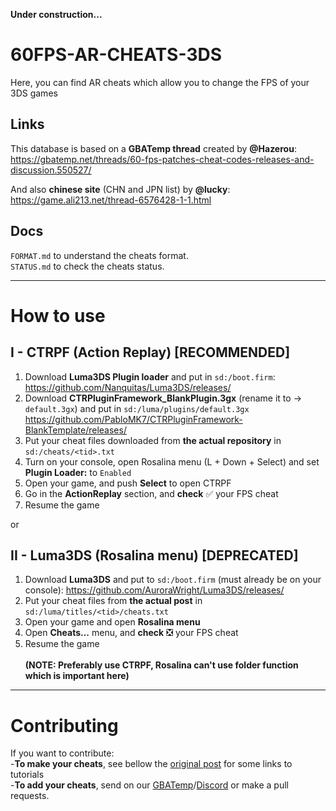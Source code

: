 **Under construction...**<br>

# 60FPS-AR-CHEATS-3DS
Here, you can find AR cheats which allow you to change the FPS of your 3DS games<br>

## Links
This database is based on a **GBATemp thread** created by **@Hazerou**:<br>
https://gbatemp.net/threads/60-fps-patches-cheat-codes-releases-and-discussion.550527/<br>

And also **chinese site** (CHN and JPN list) by **@lucky**:<br>
https://game.ali213.net/thread-6576428-1-1.html<br>

## Docs
`FORMAT.md` to understand the cheats format.<br>
`STATUS.md` to check the cheats status.

---

# How to use
## I - CTRPF (Action Replay) [RECOMMENDED]
1) Download **Luma3DS Plugin loader** and put in `sd:/boot.firm`:<br>
https://github.com/Nanquitas/Luma3DS/releases/<br>
2) Download **CTRPluginFramework_BlankPlugin.3gx** (rename it to -> `default.3gx`) and put in `sd:/luma/plugins/default.3gx`<br>
https://github.com/PabloMK7/CTRPluginFramework-BlankTemplate/releases/<br>
3) Put your cheat files downloaded from **the actual repository** in `sd:/cheats/<tid>.txt`<br>
4) Turn on your console, open Rosalina menu (L + Down + Select) and set **Plugin Loader:** to `Enabled`<br>
5) Open your game, and push **Select** to open CTRPF<br>
6) Go in the **ActionReplay** section, and **check** ✅ your FPS cheat
7) Resume the game<br>

or

## II - Luma3DS (Rosalina menu) [DEPRECATED]
1) Download **Luma3DS** and put to `sd:/boot.firm` (must already be on your console):
https://github.com/AuroraWright/Luma3DS/releases/<br>
2) Put your cheat files from **the actual post** in `sd:/luma/titles/<tid>/cheats.txt`<br>
3) Open your game and open **Rosalina menu**<br>
4) Open **Cheats...** menu, and **check** ❎ your FPS cheat<br>
5) Resume the game<br><br>
**(NOTE: Preferably use CTRPF, Rosalina can't use folder function which is important here)**

---

# Contributing
If you want to contribute:<br>
-**To make your cheats**, see bellow the <a href="https://gbatemp.net/threads/60-fps-patches-cheat-codes-releases-and-discussion.550527/#post-8831465">original post</a> for some links to tutorials<br>
-**To add your cheats**, send on our <a href="https://gbatemp.net/threads/60-fps-patches-cheat-codes-releases-and-discussion.550527/">GBATemp</a>/<a href="https://discord.gg/HSFX37b">Discord</a> or make a pull requests.
